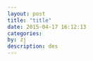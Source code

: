 ```yaml
---
layout: post
title: "title"
date: 2015-04-17 16:12:13
categories: 
by: zj
description: des
---
```


